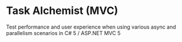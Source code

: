 Task Alchemist (MVC)
==============

Test performance and user experience when using various async and parallelism scenarios in C# 5 / ASP.NET MVC 5
